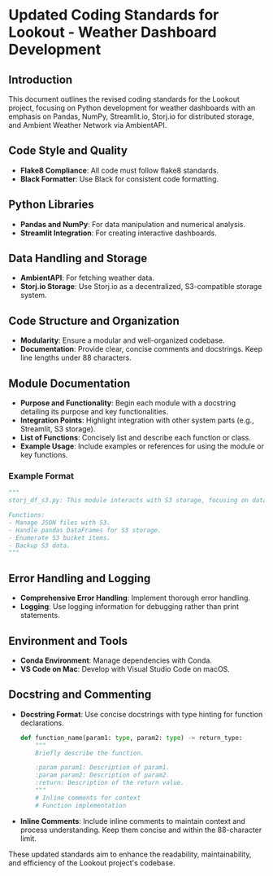 # Updated Coding Standards for Lookout - Weather Dashboard Development

## Introduction

This document outlines the revised coding standards for the Lookout project, focusing on Python development for weather dashboards with an emphasis on Pandas, NumPy, Streamlit.io, Storj.io for distributed storage, and Ambient Weather Network via AmbientAPI.

## Code Style and Quality

- **Flake8 Compliance**: All code must follow flake8 standards.
- **Black Formatter**: Use Black for consistent code formatting.

## Python Libraries

- **Pandas and NumPy**: For data manipulation and numerical analysis.
- **Streamlit Integration**: For creating interactive dashboards.

## Data Handling and Storage

- **AmbientAPI**: For fetching weather data.
- **Storj.io Storage**: Use Storj.io as a decentralized, S3-compatible storage system.

## Code Structure and Organization

- **Modularity**: Ensure a modular and well-organized codebase.
- **Documentation**: Provide clear, concise comments and docstrings. Keep line lengths under 88 characters.

## Module Documentation

- **Purpose and Functionality**: Begin each module with a docstring detailing its purpose and key functionalities.
- **Integration Points**: Highlight integration with other system parts (e.g., Streamlit, S3 storage).
- **List of Functions**: Concisely list and describe each function or class.
- **Example Usage**: Include examples or references for using the module or key functions.

### Example Format

```python
"""
storj_df_s3.py: This module interacts with S3 storage, focusing on dataframe (pandas) and JSON object handling. It provides functionalities for reading and writing to S3 buckets, using s3fs and pandas. It integrates with Streamlit for secure access to S3. The module is essential for tasks like data backup, retrieval, and storage.

Functions:
- Manage JSON files with S3.
- Handle pandas DataFrames for S3 storage.
- Enumerate S3 bucket items.
- Backup S3 data.
"""
```

## Error Handling and Logging

- **Comprehensive Error Handling**: Implement thorough error handling.
- **Logging**: Use logging information for debugging rather than print statements.

## Environment and Tools

- **Conda Environment**: Manage dependencies with Conda.
- **VS Code on Mac**: Develop with Visual Studio Code on macOS.

## Docstring and Commenting

- **Docstring Format**: Use concise docstrings with type hinting for function declarations.

    ```python
    def function_name(param1: type, param2: type) -> return_type:
        """
        Briefly describe the function.

        :param param1: Description of param1.
        :param param2: Description of param2.
        :return: Description of the return value.
        """
        # Inline comments for context
        # Function implementation
    ```

- **Inline Comments**: Include inline comments to maintain context and process understanding. Keep them concise and within the 88-character limit.

These updated standards aim to enhance the readability, maintainability, and efficiency of the Lookout project's codebase.
